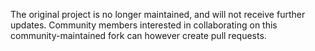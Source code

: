 The original project is no longer maintained, and will not receive further updates.
Community members interested in collaborating on this community-maintained fork can however create
pull requests.
